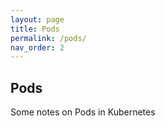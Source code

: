 ```yaml
---
layout: page
title: Pods
permalink: /pods/
nav_order: 2
---
```

## Pods

Some notes on Pods in Kubernetes

